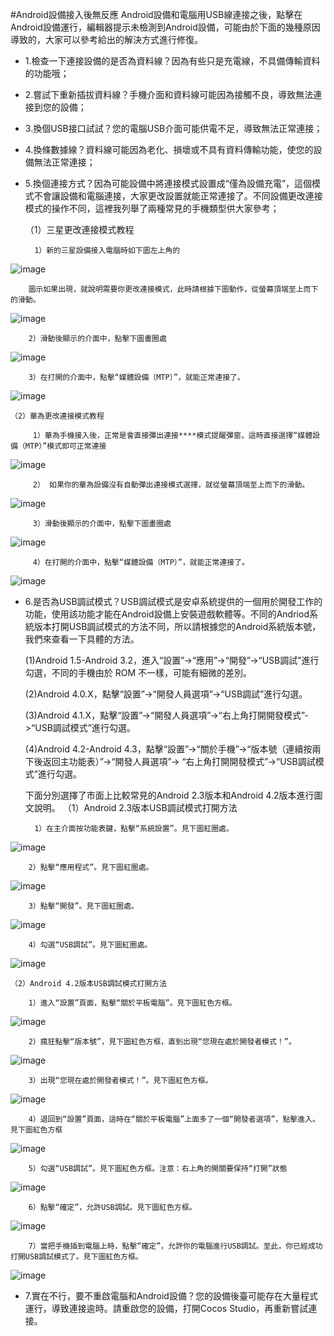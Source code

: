 #Android設備接入後無反應
Android設備和電腦用USB線連接之後，點擊在Android設備運行，編輯器提示未檢測到Android設備，可能由於下面的幾種原因導致的，大家可以參考給出的解決方式進行修復。 

- 1.檢查一下連接設備的是否為資料線？因為有些只是充電線，不具備傳輸資料的功能哦；
- 2.嘗試下重新插拔資料線？手機介面和資料線可能因為接觸不良，導致無法連接到您的設備；
- 3.換個USB接口試試？您的電腦USB介面可能供電不足，導致無法正常連接；
- 4.換條數據線？資料線可能因為老化、損壞或不具有資料傳輸功能，使您的設備無法正常連接；
- 5.換個連接方式？因為可能設備中將連接模式設置成“僅為設備充電”，這個模式不會讓設備和電腦連接，大家更改設置就能正常連接了。不同設備更改連接模式的操作不同，這裡我列舉了兩種常見的手機類型供大家參考；

 
    （1）三星更改連接模式教程

        1）新的三星設備接入電腦時如下圖左上角的
![image](res/image001.png) 
        
        圖示如果出現，就說明需要你更改連接模式，此時請根據下圖動作，從螢幕頂端至上而下的滑動。
![image](res/image002.png)
 
        2）滑動後顯示的介面中，點擊下圖畫圈處
![image](res/image003.png)
 
        3）在打開的介面中，點擊“媒體設備（MTP）”，就能正常連接了。
![image](res/image004.png)

    （2）華為更改連接模式教程

         1）華為手機接入後，正常是會直接彈出連接****模式提醒彈窗，這時直接選擇“媒體設備（MTP）”模式即可正常連接
![image](res/image005.png)
 
         2） 如果你的華為設備沒有自動彈出連接模式選擇，就從螢幕頂端至上而下的滑動。
![image](res/image006.png)
 
         3）滑動後顯示的介面中，點擊下圖畫圈處
![image](res/image007.png)
 
         4）在打開的介面中，點擊“媒體設備（MTP）”，就能正常連接了。
![image](res/image008.png)

- 6.是否為USB調試模式？USB調試模式是安卓系統提供的一個用於開發工作的功能，使用該功能才能在Android設備上安裝遊戲軟體等。不同的Andriod系統版本打開USB調試模式的方法不同，所以請根據您的Android系統版本號，我們來查看一下具體的方法。
    
    (1)Android 1.5-Android 3.2，進入“設置”->“應用”->“開發”->“USB調試”進行勾選，不同的手機由於
    ROM 不一樣，可能有細微的差別。

    (2)Android 4.0.X，點擊“設置”->“開發人員選項”->“USB調試”進行勾選。

    (3)Android 4.1.X，點擊“設置”->“開發人員選項”->“右上角打開開發模式”->“USB調試模式”進行勾選。

    (4)Android 4.2-Android 4.3，點擊“設置”->“關於手機”->“版本號（連續按兩下後返回主功能表）”->“開發人員選項”-> “右上角打開開發模式”->“USB調試模式”進行勾選。

    下面分別選擇了市面上比較常見的Android 2.3版本和Android 4.2版本進行圖文說明。
    （1）Android 2.3版本USB調試模式打開方法

        1）在主介面按功能表鍵，點擊“系統設置”。見下圖紅圈處。
![image](res/image009.png)

        2）點擊“應用程式”。見下圖紅圈處。
![image](res/image010.png)

        3）點擊“開發”。見下圖紅圈處。
![image](res/image011.png)

        4）勾選“USB調試”。見下圖紅圈處。
![image](res/image012.png)

    （2）Android 4.2版本USB調試模式打開方法

        1）進入“設置”頁面，點擊“關於平板電腦”。見下圖紅色方框。
![image](res/image013.png)

        2）瘋狂點擊“版本號”，見下圖紅色方框，直到出現“您現在處於開發者模式！”。
![image](res/image014.png)

        3）出現“您現在處於開發者模式！”。見下圖紅色方框。
![image](res/image015.png)

        4）退回到“設置”頁面，這時在“關於平板電腦”上面多了一個“開發者選項”，點擊進入。見下圖紅色方框
![image](res/image016.png)

        5）勾選“USB調試”。見下圖紅色方框。注意：右上角的開關要保持“打開”狀態
![image](res/image017.png)

        6）點擊“確定”，允許USB調試。見下圖紅色方框。
![image](res/image018.png)

        7）當把手機插到電腦上時，點擊“確定”，允許你的電腦進行USB調試。至此，你已經成功打開USB調試模式了。見下圖紅色方框。
![image](res/image019.png)

- 7.實在不行，要不重啟電腦和Android設備？您的設備後臺可能存在大量程式運行，導致連接逾時。請重啟您的設備，打開Cocos Studio，再重新嘗試連接。
